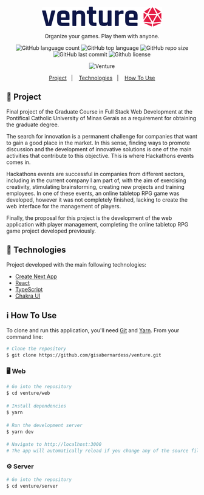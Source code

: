 <p align="center"><img alt="Venture" src="https://github.com/gisabernardess/venture/blob/main/web/public/images/logo-black.svg"></p>
<p align="center">Organize your games. Play them with anyone.</p>

<p align="center">
  <img alt="GitHub language count" src="https://img.shields.io/github/languages/count/gisabernardess/venture">
  <img alt="GitHub top language" src="https://img.shields.io/github/languages/top/gisabernardess/venture">
  <img alt="GitHub repo size" src="https://img.shields.io/github/repo-size/gisabernardess/venture">
  <img alt="GitHub last commit" src="https://img.shields.io/github/last-commit/gisabernardess/venture">
  <img alt="Github license" src="https://img.shields.io/github/license/gisabernardess/venture">
</p>

<p align="center"><img alt="Venture" src=""></p>

<p align="center">
  <a href="#-project">Project</a>&nbsp;&nbsp;&nbsp;|&nbsp;&nbsp;&nbsp;
  <a href="#-technologies">Technologies</a>&nbsp;&nbsp;&nbsp;|&nbsp;&nbsp;&nbsp;
  <a href="#-how-to-use">How To Use</a>
</p>

## 💬 Project

Final project of the Graduate Course in Full Stack Web Development at the Pontifical Catholic University of Minas Gerais as a requirement for obtaining the graduate degree.

The search for innovation is a permanent challenge for companies that want to gain a good place in the market. In this sense, finding ways to promote discussion and the development of innovative solutions is one of the main activities that contribute to this objective. This is where Hackathons events comes in.

Hackathons events are successful in companies from different sectors, including in the current company I am part of, with the aim of exercising creativity, stimulating brainstorming, creating new projects and training employees. In one of these events, an online tabletop RPG game was developed, however it was not completely finished, lacking to create the web interface for the management of players.

Finally, the proposal for this project is the development of the web application with player management, completing the online tabletop RPG game project developed previously.

## 🚀 Technologies

Project developed with the main following technologies:

- [Create Next App](https://nextjs.org/docs/api-reference/create-next-app)
- [React](https://reactjs.org)
- [TypeScript](https://www.typescriptlang.org/)
- [Chakra UI](https://chakra-ui.com/)

## ℹ️ How To Use

To clone and run this application, you'll need [Git](https://git-scm.com) and [Yarn](https://legacy.yarnpkg.com). From your command line:

```bash
# Clone the repository
$ git clone https://github.com/gisabernardess/venture.git
```

### :desktop_computer: Web

```bash
# Go into the repository
$ cd venture/web

# Install dependencies
$ yarn

# Run the development server
$ yarn dev

# Navigate to http://localhost:3000
# The app will automatically reload if you change any of the source files.
```

### :gear: Server

```bash
# Go into the repository
$ cd venture/server
```
